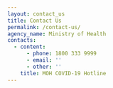 ```yaml
---
layout: contact_us
title: Contact Us
permalink: /contact-us/
agency_name: Ministry of Health
contacts:
  - content:
      - phone: 1800 333 9999
      - email: ''
      - other: ''
    title: MOH COVID-19 Hotline
---
```

